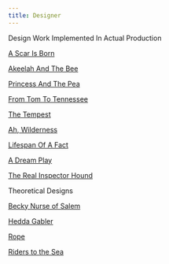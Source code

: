 ```yaml
---
title: Designer
---
```



Design Work Implemented In Actual Production

[A Scar Is Born](./AScarIsBorn)

[Akeelah And The Bee](./AkeelahAndTheBee)

[Princess And The Pea](./PrincessAndThePea)

[From Tom To Tennessee](./FromTomToTennessee)

[The Tempest](./TheTempest)

[Ah, Wilderness](./AhWilderness)

[Lifespan Of A Fact](./LifespanOfAFact)

[A Dream Play](./ADreamPlay)

[The Real Inspector Hound](./TheRealInspectorHound)


Theoretical Designs

[Becky Nurse of Salem](./BeckyNurseOfSalem)

[Hedda Gabler](./HeddaGabbler)

[Rope](./Rope)

[Riders to the Sea](./RidersToTheSea)






